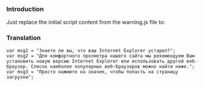 ### Introduction ###

Just replace the initial script content from the warning.js file to:


### Translation ###

```
var msg1 = "Знаете ли вы, что ваш Internet Explorer устарел?";
var msg2 = "Для комфортного просмотра нашего сайта мы рекомендуем Вам установить новую версию Internet Explorer или использовать другой веб-браузер. Список наиболее популярных веб-браузеров можно найти ниже.";
var msg3 = "Просто нажмите на значек, чтобы попасть на страницу загрузки";
```